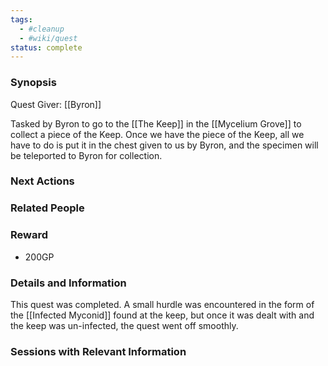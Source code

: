```yaml
---
tags:
  - #cleanup
  - #wiki/quest
status: complete
---
```


### Synopsis

Quest Giver: [[Byron]]

Tasked by Byron to go to the [[The Keep]] in the [[Mycelium Grove]] to collect a piece of the Keep. Once we have the piece of the Keep, all we have to do is put it in the chest given to us by Byron, and the specimen will be teleported to Byron for collection. 


### Next Actions


### Related People


### Reward

- 200GP


### Details and Information

This quest was completed. A small hurdle was encountered in the form of the [[Infected Myconid]] found at the keep, but once it was dealt with and the keep was un-infected, the quest went off smoothly.


### Sessions with Relevant Information
